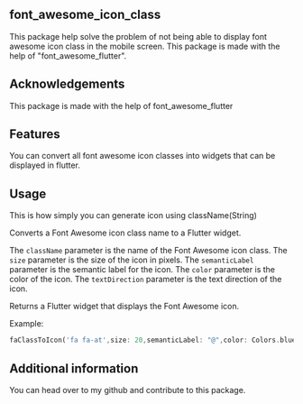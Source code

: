 ## font_awesome_icon_class

This package help solve the problem of not being able to display font awesome icon class in the
mobile screen. This package is made with the help of "font_awesome_flutter".

## Acknowledgements

This package is made with the help of font_awesome_flutter

## Features

You can convert all font awesome icon classes into widgets that can be displayed in flutter.

## Usage

This is how simply you can generate icon using className(String)

 Converts a Font Awesome icon class name to a Flutter widget.

 The `className` parameter is the name of the Font Awesome icon class.
 The `size` parameter is the size of the icon in pixels.
 The `semanticLabel` parameter is the semantic label for the icon.
 The `color` parameter is the color of the icon.
 The `textDirection` parameter is the text direction of the icon.

 Returns a Flutter widget that displays the Font Awesome icon.

 Example:

 ```dart
 faClassToIcon('fa fa-at',size: 20,semanticLabel: "@",color: Colors.blue,textDirection: TextDirection.ltr)
 ```

## Additional information

You can head over to my github and contribute to this package.
